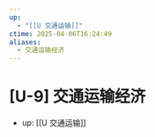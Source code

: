 ```yaml
---
up:
  - "[[U 交通运输]]"
ctime: 2025-04-06T16:24:49
aliases:
  - 交通运输经济
---
```


# [U-9] 交通运输经济

- up: [[U 交通运输]]
